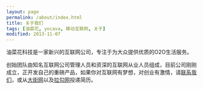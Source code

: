 ```yaml
---
layout: page
permalink: /about/index.html
title: 关于我们
tags: [油菜花, yocava, 移动互联网, 关于]
modified: 2013-11-07
---
```


油菜花科技是一家新兴的互联网公司，专注于为大众提供优质的O2O生活服务。

创始团队由知名互联网公司管理人员和资深的互联网从业人员组成，目前公司刚刚成立，正开发自己的重磅产品，如果你对互联网有梦想，对创业有激情，请[联系我们](/contact/)，或从[大街网](http://www.dajie.com/corp/3984048/index)以及[拉勾网](http://www.lagou.com/c/1998.html)投递简历。